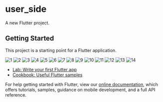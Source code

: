 # user_side

A new Flutter project.

## Getting Started

This project is a starting point for a Flutter application.


![1](https://user-images.githubusercontent.com/83106725/130953938-d9b94b92-cd04-49f1-b391-c681feb64efb.png)
![2](https://user-images.githubusercontent.com/83106725/130953940-7b9efa5b-a675-4777-afe5-874fcca131ee.png)
![3](https://user-images.githubusercontent.com/83106725/130953943-891a5572-a21f-4d25-b459-ad17a4fa8cf9.png)
![4](https://user-images.githubusercontent.com/83106725/130953945-cf5df0b7-94e0-47ca-8604-4cb6117036e3.png)
![5](https://user-images.githubusercontent.com/83106725/130953947-e81c0e92-c414-4eb0-b0dc-717a3d753c6c.png)
![6](https://user-images.githubusercontent.com/83106725/130953949-ae1bc608-dbda-4f59-8898-f607d7797de0.png)
![7](https://user-images.githubusercontent.com/83106725/130953951-4120bb13-e888-44fd-9774-1f03caa3b4b3.png)
![8](https://user-images.githubusercontent.com/83106725/130953957-3a53a650-091a-489d-9cdf-75039af375cd.png)
![9](https://user-images.githubusercontent.com/83106725/130953959-90e581b1-6c7a-42f4-a1e0-cec280889f15.png)
![10](https://user-images.githubusercontent.com/83106725/130953963-5d238e0f-3c0c-4381-b40b-3429258bad64.png)
![11](https://user-images.githubusercontent.com/83106725/130953965-8e246051-43d2-40e0-acd4-b2afe680fb0c.png)
![12](https://user-images.githubusercontent.com/83106725/130953967-52ce9d0c-2a61-4033-9665-85892a362d01.png)
![13](https://user-images.githubusercontent.com/83106725/130953970-a515c782-f9a4-4e3e-b9fc-af6b5e947b9e.png)
![14](https://user-images.githubusercontent.com/83106725/130953929-a7ba82f6-2414-4fe5-8148-635b8d8d6aa6.png)

- [Lab: Write your first Flutter app](https://flutter.dev/docs/get-started/codelab)
- [Cookbook: Useful Flutter samples](https://flutter.dev/docs/cookbook)

For help getting started with Flutter, view our
[online documentation](https://flutter.dev/docs), which offers tutorials,
samples, guidance on mobile development, and a full API reference.
